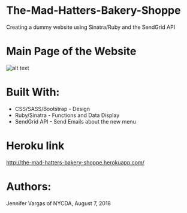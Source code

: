 # The-Mad-Hatters-Bakery-Shoppe
Creating a dummy website using Sinatra/Ruby and the SendGrid API

# Main Page of the Website
![alt text](https://github.com/jevargasv/The-Mad-Hatters-Bakery-Shoppe/blob/master/Main%20Page)

# Built With:
- CSS/SASS/Bootstrap - Design
- Ruby/Sinatra - Functions and Data Display
- SendGrid API - Send Emails about the new menu

# Heroku link
http://the-mad-hatters-bakery-shoppe.herokuapp.com/

# Authors:
Jennifer Vargas of NYCDA, August 7, 2018
